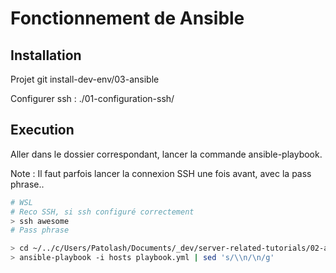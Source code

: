 # Fonctionnement de Ansible

## Installation

Projet git install-dev-env/03-ansible

Configurer ssh : ./01-configuration-ssh/

## Execution

Aller dans le dossier correspondant, lancer la commande ansible-playbook.

Note : Il faut parfois lancer la connexion SSH une fois avant, avec la pass phrase..

```bash
# WSL
# Reco SSH, si ssh configuré correctement
> ssh awesome
# Pass phrase

> cd ~/../c/Users/Patolash/Documents/_dev/server-related-tutorials/02-ansible/02-basic-ansible-example/ansible
> ansible-playbook -i hosts playbook.yml | sed 's/\\n/\n/g'
```
